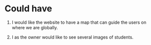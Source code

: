 # Could have

1. I would like the website to have a map that can guide the users on where we are globally. 

2. I as the owner would like to see several images of students.
